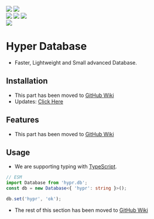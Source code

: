 <div>
  <p>
    <a href='https://github.com/erqeweew/hyprdb/actions/workflows/npm.yml'><img src='https://github.com/erqeweew/hyprdb/actions/workflows/npm.yml/badge.svg'/></a>
    <a href='https://github.com/erqeweew/hyprdb/actions/workflows/github-code-scanning/codeql'><img src='https://github.com/erqeweew/hyprdb/actions/workflows/github-code-scanning/codeql/badge.svg'/></a>
    <br/>
    <a href='https://npmjs.com/hypr.db'><img src='https://img.shields.io/npm/v/hypr.db'/></a>
    <a href='https://npmjs.com/hypr.db'><img src='https://img.shields.io/npm/l/hypr.db'/></a>
    <a href='https://socket.dev/npm/package/hypr.db/issues'><img src='https://socket.dev/api/badge/npm/package/hypr.db'/></a>
    <br/>
    <a href='https://npmjs.com/hypr.db'><img src='https://img.shields.io/github/issues/erqeweew/hyprdb'/></a>
  </p>
</div>

# Hyper Database

- Faster, Lightweight and Small advanced Database.

## Installation

- This part has been moved to [GitHub Wiki](https://github.com/erqeweew/hyprdb/wiki)
- Updates: [Click Here](https://github.com/erqeweew/hyprdb/wiki/Updates)

## Features

- This part has been moved to [GitHub Wiki](https://github.com/erqeweew/hyprdb/wiki)

## Usage

- We are supporting typing with [TypeScript](https://typescriptlang.org).

```ts
// ESM
import Database from 'hypr.db';
const db = new Database<{ 'hypr': string }>();

db.set('hypr', 'ok');
```

- The rest of this section has been moved to [GitHub Wiki](https://github.com/erqeweew/hyprdb/wiki)
